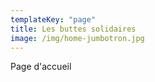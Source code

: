 ```yaml
---
templateKey: "page"
title: Les buttes solidaires
image: /img/home-jumbotron.jpg
---
```


Page d'accueil
